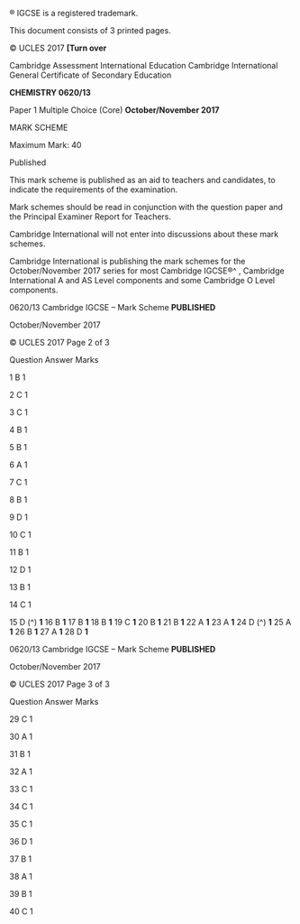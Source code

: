  ® IGCSE is a registered trademark. 

 This document consists of 3 printed pages. 

© UCLES 2017 **[Turn over** 

 Cambridge Assessment International Education Cambridge International General Certificate of Secondary Education 

**CHEMISTRY 0620/13** 

Paper 1 Multiple Choice (Core) **October/November 2017** 

MARK SCHEME 

Maximum Mark: 40 

 Published 

This mark scheme is published as an aid to teachers and candidates, to indicate the requirements of the examination. 

Mark schemes should be read in conjunction with the question paper and the Principal Examiner Report for Teachers. 

Cambridge International will not enter into discussions about these mark schemes. 

Cambridge International is publishing the mark schemes for the October/November 2017 series for most Cambridge IGCSE®^ , Cambridge International A and AS Level components and some Cambridge O Level components. 


0620/13 Cambridge IGCSE – Mark Scheme **PUBLISHED** 

 October/November 2017 

© UCLES 2017 Page 2 of 3 

 Question Answer Marks 

 1 B 1 

 2 C 1 

 3 C 1 

 4 B 1 

 5 B 1 

 6 A 1 

 7 C 1 

 8 B 1 

 9 D 1 

 10 C 1 

 11 B 1 

 12 D 1 

 13 B 1 

 14 C 1 

15 D (^) **1** 16 B **1** 17 B **1** 18 B **1** 19 C **1** 20 B **1** 21 B **1** 22 A **1** 23 A **1** 24 D (^) **1** 25 A **1** 26 B **1** 27 A **1** 28 D **1** 


0620/13 Cambridge IGCSE – Mark Scheme **PUBLISHED** 

 October/November 2017 

© UCLES 2017 Page 3 of 3 

 Question Answer Marks 

 29 C 1 

 30 A 1 

 31 B 1 

 32 A 1 

 33 C 1 

 34 C 1 

 35 C 1 

 36 D 1 

 37 B 1 

 38 A 1 

 39 B 1 

 40 C 1 


